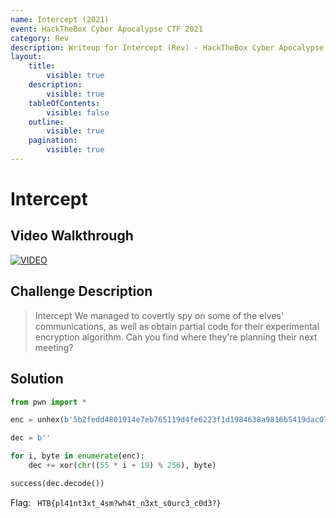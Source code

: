 ```yaml
---
name: Intercept (2021)
event: HackTheBox Cyber Apocalypse CTF 2021
category: Rev
description: Writeup for Intercept (Rev) - HackTheBox Cyber Apocalypse CTF (2021) 💜
layout:
    title:
        visible: true
    description:
        visible: true
    tableOfContents:
        visible: false
    outline:
        visible: true
    pagination:
        visible: true
---
```


# Intercept

## Video Walkthrough

[![VIDEO](https://img.youtube.com/vi/3GGpyEkt8GE/0.jpg)](https://youtu.be/3GGpyEkt8GE?t=2206s "HTB Cyber Apocalypse CTF 2021: Intercept")

## Challenge Description

> Intercept We managed to covertly spy on some of the elves' communications, as well as obtain partial code for their experimental encryption algorithm. Can you find where they're planning their next meeting?

## Solution

```py
from pwn import *

enc = unhex(b'5b2fedd4801914e7eb765119d4fe6223f1d1984638a9816b5419dac07b27eed9d35e09fdef65521ac5877a24eed19b0c0ae9f16d4c02cc86773bfaa8924a2ae9a12a2f1dd7923d39eea78d5909f9f57b2a16ddc87d33ada58f1208d4f737755283da1168a3e6cc075e8ce920774ef88d483fb1bb8a440884af7d69e2c5874b3bb3be695d4fd5a97b27e7d7d0572cf0bf665405dbfe4225e19b824813e4b96a4e178a95776fe1d8800b0bf7f0705719c0c37834a8f7a26f1febbe3d7119dad66427d5f58b4259eabc3f3626ded46621d3b0ca441afce552274bd6da1f2a')

dec = b''

for i, byte in enumerate(enc):
    dec += xor(chr((55 * i + 19) % 256), byte)

success(dec.decode())
```

Flag: ` HTB{pl41nt3xt_4sm?wh4t_n3xt_s0urc3_c0d3?}`
